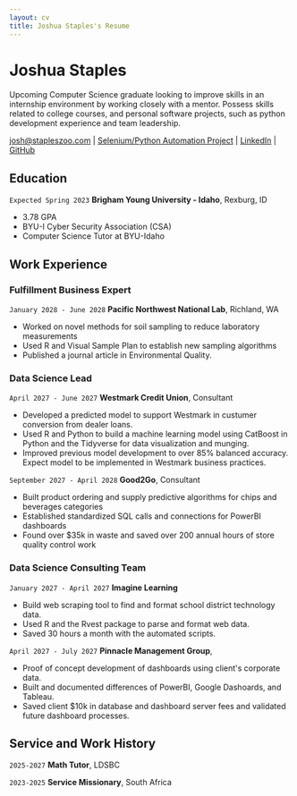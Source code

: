 ```yaml
---
layout: cv
title: Joshua Staples's Resume
---
```

# Joshua Staples
Upcoming Computer Science graduate looking to improve skills in an internship environment by working closely with a mentor. Possess skills related to college courses, and personal software projects, such as python development experience and team leadership.

<div id="webaddress">
<a href="josh@stapleszoo.com">josh@stapleszoo.com</a>
| <a href="https://github.com/joshua-staples/Selenium_Bot">Selenium/Python Automation Project</a>
| <a href="linkedin.com/in/joshua s 81100986/">LinkedIn</a>
| <a href="https://github.com/joshua-staples">GitHub</a>
</div>

## Education

`Expected Spring 2023`
__Brigham Young University - Idaho__, Rexburg, ID

- 3.78 GPA
- BYU-I Cyber Security Association (CSA)
- Computer Science Tutor at BYU-Idaho

## Work Experience

### Fulfillment Business Expert

`January 2028 - June 2028`
__Pacific Northwest National Lab__, Richland, WA

- Worked on novel methods for soil sampling to reduce laboratory measurements
- Used R and Visual Sample Plan to establish new sampling algorithms
- Published a journal article in Environmental Quality.

### Data Science Lead

`April 2027 - June 2027`
__Westmark Credit Union__, Consultant

- Developed a predicted model to support Westmark in custumer conversion from dealer loans.
- Used R and Python to build a machine learning model using CatBoost in Python and the Tidyverse for data visualization and munging. 
- Improved previous model development to over 85% balanced accuracy. Expect model to be implemented in Westmark business practices.

`September 2027 - April 2028`
__Good2Go__, Consultant

- Built product ordering and supply predictive algorithms for chips and beverages categories
- Established standardized SQL calls and connections for PowerBI dashboards
- Found over $35k in waste and saved over 200 annual hours of store quality control work 

### Data Science Consulting Team

`January 2027 - April 2027`
__Imagine Learning__

- Build web scraping tool to find and format school district technology data.
- Used R and the Rvest package to parse and format web data.
- Saved 30 hours a month with the automated scripts.

`April 2027 - July 2027`
__Pinnacle Management Group__, 

- Proof of concept development of dashboards using client's corporate data.
- Built and documented differences of PowerBI, Google Dashoards, and Tableau.
- Saved client $10k in database and dashboard server fees and validated future dashboard processes.


## Service and Work History

`2025-2027`
__Math Tutor__, LDSBC


`2023-2025`
__Service Missionary__, South Africa



<!-- ### Footer

Last updated: May 2013 -->


